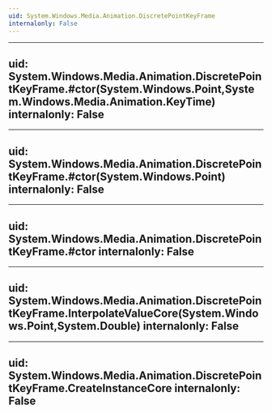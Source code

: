 ```yaml
---
uid: System.Windows.Media.Animation.DiscretePointKeyFrame
internalonly: False
---
```


---
uid: System.Windows.Media.Animation.DiscretePointKeyFrame.#ctor(System.Windows.Point,System.Windows.Media.Animation.KeyTime)
internalonly: False
---

---
uid: System.Windows.Media.Animation.DiscretePointKeyFrame.#ctor(System.Windows.Point)
internalonly: False
---

---
uid: System.Windows.Media.Animation.DiscretePointKeyFrame.#ctor
internalonly: False
---

---
uid: System.Windows.Media.Animation.DiscretePointKeyFrame.InterpolateValueCore(System.Windows.Point,System.Double)
internalonly: False
---

---
uid: System.Windows.Media.Animation.DiscretePointKeyFrame.CreateInstanceCore
internalonly: False
---
